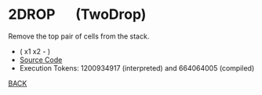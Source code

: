 # 2DROP &emsp; (TwoDrop)
Remove the top pair of cells from the stack.
* ( x1 x2 - )
* [Source Code](../words/core/TwoDrop.cs)
* Execution Tokens: 1200934917 (interpreted) and 664064005 (compiled)


[BACK](builtins.md#TwoDrop)
